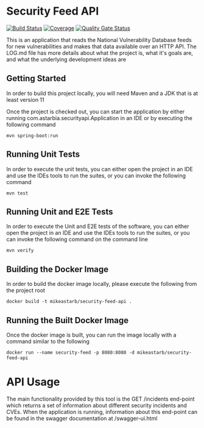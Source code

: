 # Security Feed API

[![Build Status](https://github.com/mikeastarb/security-feed-api/actions/workflows/build.yml/badge.svg)](https://github.com/mikeastarb/security-feed-api/actions/workflows/build.yml)
[![Coverage](https://sonarcloud.io/api/project_badges/measure?project=mikeastarb_security-feed-api&metric=coverage)](https://sonarcloud.io/summary/new_code?id=mikeastarb_security-feed-api)
[![Quality Gate Status](https://sonarcloud.io/api/project_badges/measure?project=mikeastarb_security-feed-api&metric=alert_status)](https://sonarcloud.io/summary/new_code?id=mikeastarb_security-feed-api)

This is an application that reads the National Vulnerability Database feeds for new vulnerabilities and makes that data
available over an HTTP API. The LOG.md file has more details about what the project is, what it's goals are, and what
the underlying development ideas are

## Getting Started

In order to build this project locally, you will need Maven and a JDK that is at least version 11

Once the project is checked out, you can start the application by either running com.astarbia.securityapi.Application in
an IDE or by executing the following command

`mvn spring-boot:run`

## Running Unit Tests

In order to execute the unit tests, you can either open the project in an IDE and use the IDEs tools to run the suites,
or you can invoke the following command

`mvn test`

## Running Unit and E2E Tests

In order to execute the Unit and E2E tests of the software, you can either open the project in an IDE and use the IDEs
tools to run the suites, or you can invoke the following command on the command line

`mvn verify`

## Building the Docker Image

In order to build the docker image locally, please execute the following from the project root

`docker build -t mikeastarb/security-feed-api .`

## Running the Built Docker Image

Once the docker image is built, you can run the image locally with a command similar to the following

`docker run --name security-feed -p 8080:8080 -d mikeastarb/security-feed-api`

# API Usage

The main functionality provided by this tool is the GET /incidents end-point which returns a set of information about
different security incidents and CVEs. When the application is running, information about this end-point can be found
in the swagger documentation at /swagger-ui.html